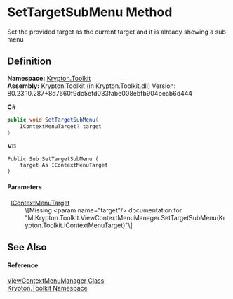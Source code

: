 # SetTargetSubMenu Method


Set the provided target as the current target and it is already showing a sub menu



## Definition
**Namespace:** <a href="79d2eac2-21f4-54ff-7552-b20c33c30600.md">Krypton.Toolkit</a>  
**Assembly:** Krypton.Toolkit (in Krypton.Toolkit.dll) Version: 80.23.10.287+8d7660f9dc5efd033fabe008ebfb904beab6d444

**C#**
``` C#
public void SetTargetSubMenu(
	IContextMenuTarget? target
)
```
**VB**
``` VB
Public Sub SetTargetSubMenu ( 
	target As IContextMenuTarget
)
```



#### Parameters
<dl><dt>  <a href="6641e344-5f80-3599-ca94-564cfc59907c.md">IContextMenuTarget</a></dt><dd>\[Missing &lt;param name="target"/&gt; documentation for "M:Krypton.Toolkit.ViewContextMenuManager.SetTargetSubMenu(Krypton.Toolkit.IContextMenuTarget)"\]</dd></dl>

## See Also


#### Reference
<a href="04ad35b6-5d79-48fb-414d-d8681a419645.md">ViewContextMenuManager Class</a>  
<a href="79d2eac2-21f4-54ff-7552-b20c33c30600.md">Krypton.Toolkit Namespace</a>  
